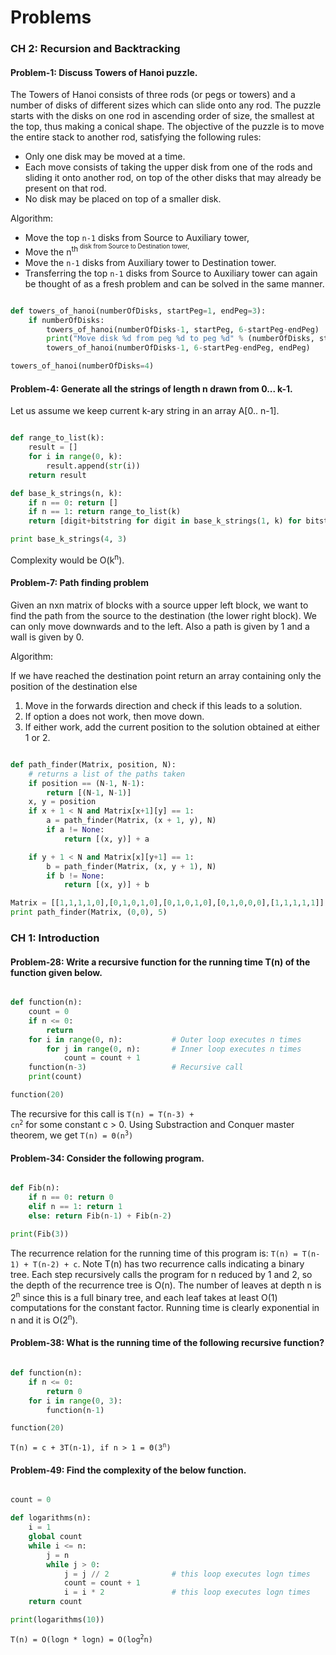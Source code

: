 # Problems

### CH 2: Recursion and Backtracking

#### Problem-1: Discuss Towers of Hanoi puzzle.

The Towers of Hanoi consists of three rods (or pegs or towers) and a number of disks of different sizes which can slide onto any rod. The puzzle starts with the disks on one rod in ascending order of size, the smallest at the top, thus making a conical shape. The objective of the puzzle is to move the entire stack to another rod, satisfying the following rules:

* Only one disk may be moved at a time.
* Each move consists of taking the upper disk from one of the rods and sliding it onto another rod, on top of the other disks that may already be present on that rod.
* No disk may be placed on top of a smaller disk.

Algorithm:

* Move the top `n-1` disks from Source to Auxiliary tower,
* Move the n<sup>th<sup> disk from Source to Destination tower,
* Move the `n-1` disks from Auxiliary tower to Destination tower.
* Transferring the top `n-1` disks from Source to Auxiliary tower can again be thought of as a fresh problem and can be solved in the same manner.

```python

def towers_of_hanoi(numberOfDisks, startPeg=1, endPeg=3):
    if numberOfDisks:
        towers_of_hanoi(numberOfDisks-1, startPeg, 6-startPeg-endPeg)
        print("Move disk %d from peg %d to peg %d" % (numberOfDisks, startPeg, endPeg))
        towers_of_hanoi(numberOfDisks-1, 6-startPeg-endPeg, endPeg)

towers_of_hanoi(numberOfDisks=4)

```

#### Problem-4: Generate all the strings of length n drawn from 0... k-1.

Let us assume we keep current k-ary string in an array A[0.. n-1].

```python

def range_to_list(k):
    result = []
    for i in range(0, k):
        result.append(str(i))
    return result

def base_k_strings(n, k):
    if n == 0: return []
    if n == 1: return range_to_list(k)
    return [digit+bitstring for digit in base_k_strings(1, k) for bitstring in base_k_strings(n-1, k)]

print base_k_strings(4, 3)


```

Complexity would be O(k<sup>n</sup>).

#### Problem-7: Path finding problem

Given an nxn matrix of blocks with a source upper left block, we want to find the path from the source to the destination (the lower right block). We can only move downwards and to the left. Also a path is given by 1 and a wall is given by 0.

Algorithm:

If we have reached the destination point return an array containing only the position of the destination else

1. Move in the forwards direction and check if this leads to a solution.
2. If option a does not work, then move down.
3. If either work, add the current position to the solution obtained at either 1 or 2.

```python

def path_finder(Matrix, position, N):
    # returns a list of the paths taken
    if position == (N-1, N-1):
        return [(N-1, N-1)]
    x, y = position
    if x + 1 < N and Matrix[x+1][y] == 1:
        a = path_finder(Matrix, (x + 1, y), N)
        if a != None:
            return [(x, y)] + a

    if y + 1 < N and Matrix[x][y+1] == 1:
        b = path_finder(Matrix, (x, y + 1), N)
        if b != None:
            return [(x, y)] + b

Matrix = [[1,1,1,1,0],[0,1,0,1,0],[0,1,0,1,0],[0,1,0,0,0],[1,1,1,1,1]]
print path_finder(Matrix, (0,0), 5)

```

### CH 1: Introduction

#### Problem-28: Write a recursive function for the running time T(n) of the function given below.

```python

def function(n):
    count = 0
    if n <= 0:
        return
    for i in range(0, n):           # Outer loop executes n times
        for j in range(0, n):       # Inner loop executes n times
            count = count + 1
    function(n-3)                   # Recursive call
    print(count)

function(20)

```

The recursive for this call is <code>T(n) = T(n-3) + cn<sup>2</sup></code> for some constant c > 0. Using Substraction and Conquer master theorem, we get <code>T(n) = Θ(n<sup>3</sup>)</code>

#### Problem-34: Consider the following program.

```python

def Fib(n):
    if n == 0: return 0
    elif n == 1: return 1
    else: return Fib(n-1) + Fib(n-2)

print(Fib(3))

```

The recurrence relation for the running time of this program is: `T(n) = T(n-1) + T(n-2) + c`. Note T(n) has two recurrence calls indicating a binary tree. Each step recursively calls the program for n reduced by 1 and 2, so the depth of the recurrence tree is O(n). The number of leaves at depth n is 2<sup>n</sup> since this is a full binary tree, and each leaf takes at least O(1) computations for the constant factor. Running time is clearly exponential in n and it is O(2<sup>n</sup>).

#### Problem-38: What is the running time of the following recursive function?

```python

def function(n):
    if n <= 0:
        return 0
    for i in range(0, 3):
        function(n-1)

function(20)

```

<code>T(n) = c + 3T(n-1), if n > 1 = Θ(3<sup>n</sup>)</code>

#### Problem-49: Find the complexity of the below function.

```python

count = 0

def logarithms(n):
    i = 1
    global count
    while i <= n:
        j = n
        while j > 0:
            j = j // 2              # this loop executes logn times
            count = count + 1
            i = i * 2               # this loop executes logn times
    return count

print(logarithms(10))

```

<code>T(n) = O(logn * logn) = O(log<sup>2</sup>n)</code>
